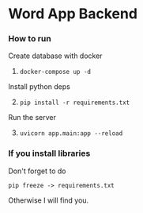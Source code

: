 # Word App Backend

### How to run

Create database with docker

1. `docker-compose up -d`

Install python deps

2. `pip install -r requirements.txt`

Run the server

3. `uvicorn app.main:app --reload`

### If you install libraries

Don't forget to do

`pip freeze -> requirements.txt`

Otherwise I will find you.
